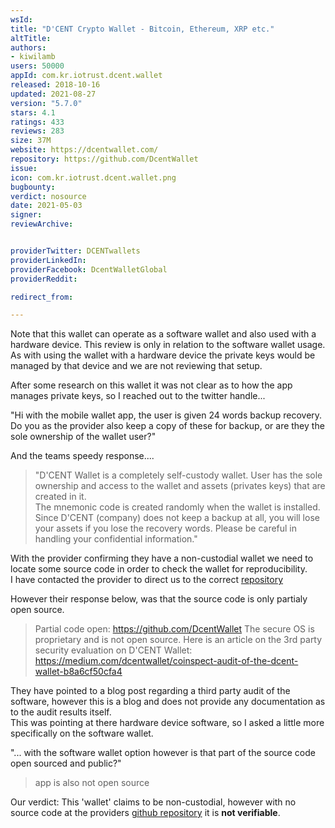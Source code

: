 ```yaml
---
wsId: 
title: "D'CENT Crypto Wallet - Bitcoin, Ethereum, XRP etc."
altTitle: 
authors:
- kiwilamb
users: 50000
appId: com.kr.iotrust.dcent.wallet
released: 2018-10-16
updated: 2021-08-27
version: "5.7.0"
stars: 4.1
ratings: 433
reviews: 283
size: 37M
website: https://dcentwallet.com/
repository: https://github.com/DcentWallet
issue: 
icon: com.kr.iotrust.dcent.wallet.png
bugbounty: 
verdict: nosource
date: 2021-05-03
signer: 
reviewArchive:


providerTwitter: DCENTwallets
providerLinkedIn: 
providerFacebook: DcentWalletGlobal
providerReddit: 

redirect_from:

---
```



Note that this wallet can operate as a software wallet and also used with a hardware device. This review is only in relation to the software wallet usage.<br>
As with using the wallet with a hardware device the private keys would be managed by that device and we are not reviewing that setup.

After some research on this wallet it was not clear as to how the app manages private keys, so I reached out to the twitter handle...

"Hi with the mobile wallet app, the user is given 24 words backup recovery. Do you as the provider also keep a copy of these for backup, or are they the sole ownership of the wallet user?"

And the teams speedy response....

> "D'CENT Wallet is a completely self-custody wallet. User has the sole ownership and access to the wallet and assets (privates keys) that are created in it. <br>
> The mnemonic code is created randomly when the wallet is installed. Since D'CENT (company) does not keep a backup at all, you will lose your assets if you lose the recovery words. Please be careful in handling your confidential information."

With the provider confirming they have a non-custodial wallet we need to locate some source code in order to check the wallet for reproducibility. <br>
I have contacted the provider to direct us to the correct [repository](https://github.com/DcentWallet)

However their response below, was that the source code is only partialy open source.

> Partial code open: https://github.com/DcentWallet
> The secure OS is proprietary and is not open source.
> Here is an article on the 3rd party security evaluation on D'CENT Wallet: https://medium.com/dcentwallet/coinspect-audit-of-the-dcent-wallet-b8a6cf50cfa4

They have pointed to a blog post regarding a third party audit of the software, however this is a blog and does not provide any documentation as to the audit results itself.<br>
This was pointing at there hardware device software, so I asked a little more specifically on the software wallet.

"... with the software wallet option however is that part of the source code open sourced and public?"

> app is also not open source

Our verdict: This 'wallet' claims to be non-custodial, however with no source code at the providers [github repository](https://github.com/DcentWallet) it is **not verifiable**.
